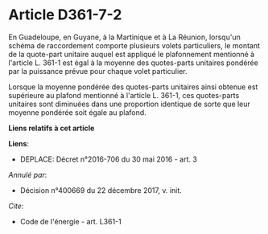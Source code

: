 # Article D361-7-2

En Guadeloupe, en Guyane, à la Martinique et à La Réunion, lorsqu'un schéma de raccordement comporte plusieurs volets
particuliers, le montant de la quote-part unitaire auquel est appliqué le plafonnement mentionné à l'article L. 361-1 est
égal à la moyenne des quotes-parts unitaires pondérée par la puissance prévue pour chaque volet particulier. 

Lorsque la moyenne pondérée des quotes-parts unitaires ainsi obtenue est supérieure au plafond mentionné à l'article L.
361-1, ces quotes-parts unitaires sont diminuées dans une proportion identique de sorte que leur moyenne pondérée soit égale
au plafond.

**Liens relatifs à cet article**

**Liens**:

  - DEPLACE: Décret n°2016-706 du 30 mai 2016 - art. 3

_Annulé par_:

  - Décision n°400669 du 22 décembre 2017, v. init.

_Cite_:

  - Code de l'énergie - art. L361-1
